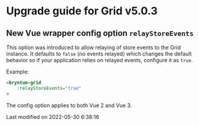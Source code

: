 # Upgrade guide for Grid v5.0.3

## New Vue wrapper config option `relayStoreEvents`

This option was introduced to allow relaying of store events to the Grid instance. It defaults to `false` (no events
relayed) which changes the default behavior so if your application relies on relayed events, configure it as `true`.

Example:
```html
<bryntum-grid
    :relayStoreEvents="true"
>
```

The config option applies to both Vue 2 and Vue 3.


<p class="last-modified">Last modified on 2022-05-30 6:38:16</p>